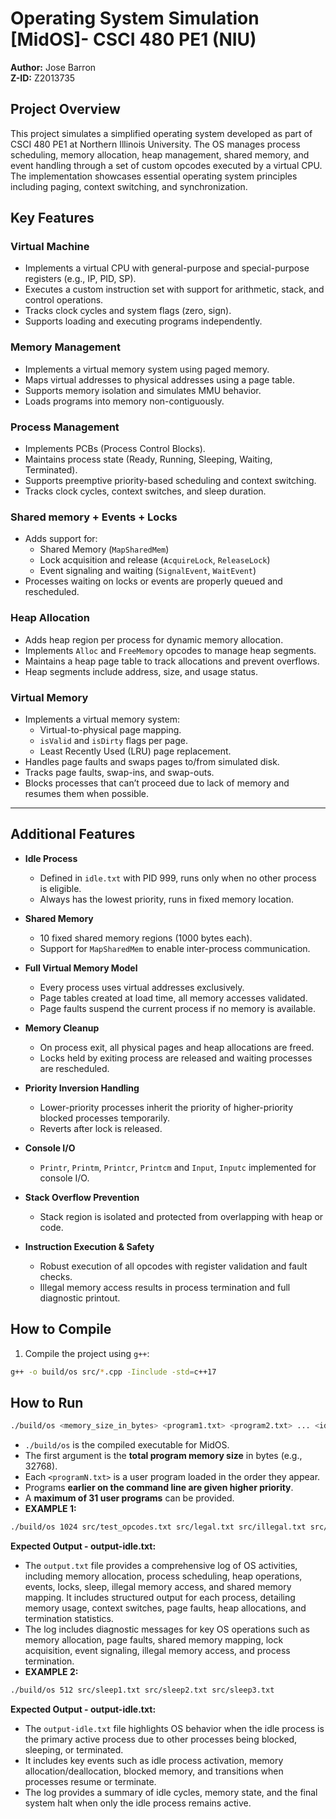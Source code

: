 # Operating System Simulation [MidOS]- CSCI 480 PE1 (NIU)
**Author:** Jose Barron  
**Z-ID:** Z2013735  

## Project Overview
This project simulates a simplified operating system developed as part of CSCI 480 PE1 at Northern Illinois University. The OS manages process scheduling, memory allocation, heap management, shared memory, and event handling through a set of custom opcodes executed by a virtual CPU. The implementation showcases essential operating system principles including paging, context switching, and synchronization.

## Key Features

### Virtual Machine
- Implements a virtual CPU with general-purpose and special-purpose registers (e.g., IP, PID, SP).
- Executes a custom instruction set with support for arithmetic, stack, and control operations.
- Tracks clock cycles and system flags (zero, sign).
- Supports loading and executing programs independently.

### Memory Management
- Implements a virtual memory system using paged memory.
- Maps virtual addresses to physical addresses using a page table.
- Supports memory isolation and simulates MMU behavior.
- Loads programs into memory non-contiguously.

### Process Management
- Implements PCBs (Process Control Blocks).
- Maintains process state (Ready, Running, Sleeping, Waiting, Terminated).
- Supports preemptive priority-based scheduling and context switching.
- Tracks clock cycles, context switches, and sleep duration.

### Shared memory + Events + Locks
- Adds support for:
  - Shared Memory (`MapSharedMem`)
  - Lock acquisition and release (`AcquireLock`, `ReleaseLock`)
  - Event signaling and waiting (`SignalEvent`, `WaitEvent`)
- Processes waiting on locks or events are properly queued and rescheduled.

### Heap Allocation 
- Adds heap region per process for dynamic memory allocation.
- Implements `Alloc` and `FreeMemory` opcodes to manage heap segments.
- Maintains a heap page table to track allocations and prevent overflows.
- Heap segments include address, size, and usage status.

### Virtual Memory
- Implements a virtual memory system:
  - Virtual-to-physical page mapping.
  - `isValid` and `isDirty` flags per page.
  - Least Recently Used (LRU) page replacement.
- Handles page faults and swaps pages to/from simulated disk.
- Tracks page faults, swap-ins, and swap-outs.
- Blocks processes that can’t proceed due to lack of memory and resumes them when possible.

---

## Additional Features

- **Idle Process**
  - Defined in `idle.txt` with PID 999, runs only when no other process is eligible.
  - Always has the lowest priority, runs in fixed memory location.

- **Shared Memory**
  - 10 fixed shared memory regions (1000 bytes each).
  - Support for `MapSharedMem` to enable inter-process communication.

- **Full Virtual Memory Model**
  - Every process uses virtual addresses exclusively.
  - Page tables created at load time, all memory accesses validated.
  - Page faults suspend the current process if no memory is available.

- **Memory Cleanup**
  - On process exit, all physical pages and heap allocations are freed.
  - Locks held by exiting process are released and waiting processes are rescheduled.

- **Priority Inversion Handling**
  - Lower-priority processes inherit the priority of higher-priority blocked processes temporarily.
  - Reverts after lock is released.

- **Console I/O**
  - `Printr`, `Printm`, `Printcr`, `Printcm` and `Input`, `Inputc` implemented for console I/O.

- **Stack Overflow Prevention**
  - Stack region is isolated and protected from overlapping with heap or code.

- **Instruction Execution & Safety**
  - Robust execution of all opcodes with register validation and fault checks.
  - Illegal memory access results in process termination and full diagnostic printout.

## How to Compile
1. Compile the project using `g++`:
```bash
g++ -o build/os src/*.cpp -Iinclude -std=c++17
```
## How to Run
```bash
./build/os <memory_size_in_bytes> <program1.txt> <program2.txt> ... <idle.txt>
```
- `./build/os` is the compiled executable for MidOS.
- The first argument is the **total program memory size** in bytes (e.g., 32768).
- Each `<programN.txt>` is a user program loaded in the order they appear.
- Programs **earlier on the command line are given higher priority**.
- A **maximum of 31 user programs** can be provided.
- **EXAMPLE 1:** 
```bash
./build/os 1024 src/test_opcodes.txt src/legal.txt src/illegal.txt src/killer.txt src/high_waiter.txt src/lock_holder.txt src/low_waiter.txt src/heapfail.txt src/heap_test.txt src/sleep1.txt src/sleep2.txt src/sleep3.txt src/test_eventi.txt src/test_eventi_signal.txt src/sharedmem1.txt src/sharedmem2.txt src/SetPriorityI.txt src/SetPriority.txt src/SetPriorityWrong.txt
```
  **Expected Output - output-idle.txt:**
  - The `output.txt` file provides a comprehensive log of OS activities, including memory allocation, process scheduling, heap operations, events, locks, sleep, illegal memory access, and shared memory mapping. It includes structured output for each process, detailing memory usage, context switches, page faults, heap allocations, and termination statistics.
  - The log includes diagnostic messages for key OS operations such as memory allocation, page faults, shared memory mapping, lock acquisition, event signaling, illegal memory access, and process termination.
- **EXAMPLE 2:** 
```bash
./build/os 512 src/sleep1.txt src/sleep2.txt src/sleep3.txt
```
  **Expected Output - output-idle.txt:**
  - The `output-idle.txt` file highlights OS behavior when the idle process is the primary active process due to other processes being blocked, sleeping, or terminated.
  - It includes key events such as idle process activation, memory allocation/deallocation, blocked memory, and transitions when processes resume or terminate.
  - The log provides a summary of idle cycles, memory state, and the final system halt when only the idle process remains active.

